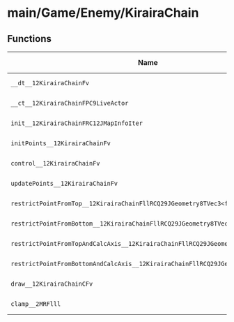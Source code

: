 # main/Game/Enemy/KirairaChain

## Functions

| Name | Address | Match % |
|------|---------|---------|
| `__dt__12KirairaChainFv` | `0x80111470` | :x: (0.0%) |
| `__ct__12KirairaChainFPC9LiveActor` | `0x801114CC` | :x: (0.0%) |
| `init__12KirairaChainFRC12JMapInfoIter` | `0x80111760` | :x: (0.0%) |
| `initPoints__12KirairaChainFv` | `0x80111844` | :x: (0.0%) |
| `control__12KirairaChainFv` | `0x801119F4` | :x: (0.0%) |
| `updatePoints__12KirairaChainFv` | `0x80111AF8` | :x: (0.0%) |
| `restrictPointFromTop__12KirairaChainFllRCQ29JGeometry8TVec3<f>f` | `0x80111F28` | :x: (0.0%) |
| `restrictPointFromBottom__12KirairaChainFllRCQ29JGeometry8TVec3<f>f` | `0x80112010` | :x: (0.0%) |
| `restrictPointFromTopAndCalcAxis__12KirairaChainFllRCQ29JGeometry8TVec3<f>f` | `0x801120F8` | :x: (0.0%) |
| `restrictPointFromBottomAndCalcAxis__12KirairaChainFllRCQ29JGeometry8TVec3<f>f` | `0x801121CC` | :x: (0.0%) |
| `draw__12KirairaChainCFv` | `0x801122A0` | :x: (0.0%) |
| `clamp__2MRFlll` | `0x80112398` | :x: (0.0%) |